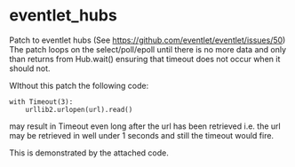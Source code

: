 eventlet_hubs
=============

Patch to eventlet hubs (See https://github.com/eventlet/eventlet/issues/50)
The patch loops on the select/poll/epoll until there is no more data and only 
than returns from Hub.wait() ensuring that timeout does not occur when it
should not.


WIthout this patch the following code:

    with Timeout(3):
        urllib2.urlopen(url).read()

may result in Timeout even long after the url has been retrieved
i.e. the url may be retrieved in well under 1 seconds and still the timeout would fire.

This is demonstrated by the attached code.

